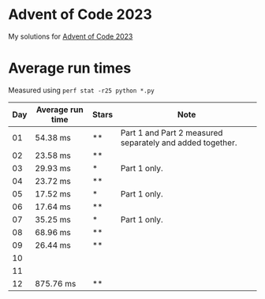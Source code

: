 # Advent of Code 2023

My solutions for [Advent of Code 2023](https://adventofcode.com/2023)

# Average run times

Measured using `perf stat -r25 python *.py`

| Day | Average run time | Stars | Note                                                      |
| --- | ---------------- | ----- | --------------------------------------------------------- |
| 01  | 54.38 ms         | **    | Part 1 and Part 2 measured separately and added together. |
| 02  | 23.58 ms         | **    |                                                           |
| 03  | 29.93 ms         | *     | Part 1 only.                                              |
| 04  | 23.72 ms         | **    |                                                           |
| 05  | 17.52 ms         | *     | Part 1 only.                                              |
| 06  | 17.64 ms         | **    |                                                           |
| 07  | 35.25 ms         | *     | Part 1 only.                                              |
| 08  | 68.96 ms         | **    |                                                           |
| 09  | 26.44 ms         | **    |                                                           |
| 10  |                  |       |                                                           |
| 11  |                  |       |                                                           |
| 12  | 875.76 ms        | **    |                                                           |
